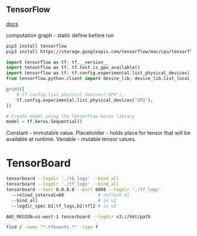 TensorFlow
-

[docs](https://www.tensorflow.org/tutorials)

computation graph - static
define before run

````sh
pip3 install tensorflow
pip3 install https://storage.googleapis.com/tensorflow/mac/cpu/tensorflow-1.14.0-py3-none-any.whl
````
````py
import tensorflow as tf; tf.__version__
import tensorflow as tf; tf.test.is_gpu_available()
import tensorflow as tf; tf.config.experimental.list_physical_devices()
from tensorflow.python.client import device_lib; device_lib.list_local_devices()

print([
    # tf.config.list_physical_devices('GPU'),
    tf.config.experimental.list_physical_devices('GPU'),
])

# Create model using the TensorFlow Keras library
model = tf.keras.Sequential()
````

Constant - immutable value.
Placeholder - holds place for tensor that will be available at runtime.
Variable - mutable tensor values.

# TensorBoard

````sh
tensorboard --logdir './tb_logs' --bind_all
tensorboard --logdir './tf_logs' --bind_all
tensorboard --host 0.0.0.0 --port 6008 --logdir './tf_logs'
  --reload_interval=60             # refresh UI
  --bind_all                       # in v2
  --logdir_spec b1:tf_logs,b2:tfl2 # in v2

AWS_REGION=us-west-1 tensorboard --logdir s3://bkt/path

find / -name "*.tfevents.*" -type f
````
